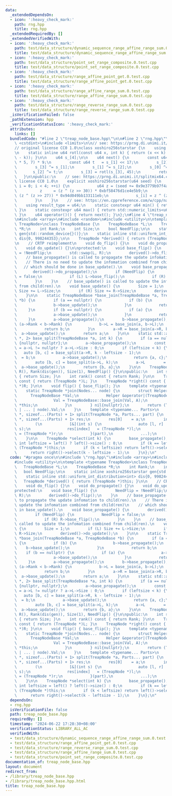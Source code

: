 ```yaml
---
data:
  _extendedDependsOn:
  - icon: ':heavy_check_mark:'
    path: rng.hpp
    title: rng.hpp
  _extendedRequiredBy: []
  _extendedVerifiedWith:
  - icon: ':heavy_check_mark:'
    path: test/data_structure/dynamic_sequence_range_affine_range_sum.0.test.cpp
    title: test/data_structure/dynamic_sequence_range_affine_range_sum.0.test.cpp
  - icon: ':heavy_check_mark:'
    path: test/data_structure/point_set_range_composite.0.test.cpp
    title: test/data_structure/point_set_range_composite.0.test.cpp
  - icon: ':heavy_check_mark:'
    path: test/data_structure/range_affine_point_get.0.test.cpp
    title: test/data_structure/range_affine_point_get.0.test.cpp
  - icon: ':heavy_check_mark:'
    path: test/data_structure/range_affine_range_sum.0.test.cpp
    title: test/data_structure/range_affine_range_sum.0.test.cpp
  - icon: ':heavy_check_mark:'
    path: test/data_structure/range_reverse_range_sum.0.test.cpp
    title: test/data_structure/range_reverse_range_sum.0.test.cpp
  _isVerificationFailed: false
  _pathExtension: hpp
  _verificationStatusIcon: ':heavy_check_mark:'
  attributes:
    links: []
  bundledCode: "#line 2 \"treap_node_base.hpp\"\n\n#line 2 \"rng.hpp\"\n\n#include\
    \ <cstdint>\n#include <limits>\n\n// see: https://prng.di.unimi.it/xoshiro256starstar.c\n\
    // original license CC0 1.0\nclass xoshiro256starstar {\n    using u64 = std::uint64_t;\n\
    \n    static inline u64 rotl(const u64 x, int k) { return (x << k) | (x >> (64\
    \ - k)); }\n\n    u64 s_[4];\n\n    u64 next() {\n        const u64 res = rotl(s_[1]\
    \ * 5, 7) * 9;\n        const u64 t   = s_[1] << 17;\n        s_[2] ^= s_[0];\n\
    \        s_[3] ^= s_[1];\n        s_[1] ^= s_[2];\n        s_[0] ^= s_[3];\n \
    \       s_[2] ^= t;\n        s_[3] = rotl(s_[3], 45);\n        return res;\n \
    \   }\n\npublic:\n    // see: https://prng.di.unimi.it/splitmix64.c\n    // original\
    \ license CC0 1.0\n    explicit xoshiro256starstar(u64 seed) {\n        for (int\
    \ i = 0; i < 4; ++i) {\n            u64 z = (seed += 0x9e3779b97f4a7c15);\n  \
    \          z     = (z ^ (z >> 30)) * 0xbf58476d1ce4e5b9;\n            z     =\
    \ (z ^ (z >> 27)) * 0x94d049bb133111eb;\n            s_[i] = z ^ (z >> 31);\n\
    \        }\n    }\n    // see: https://en.cppreference.com/w/cpp/named_req/UniformRandomBitGenerator\n\
    \    using result_type = u64;\n    static constexpr u64 min() { return std::numeric_limits<u64>::min();\
    \ }\n    static constexpr u64 max() { return std::numeric_limits<u64>::max();\
    \ }\n    u64 operator()() { return next(); }\n};\n#line 4 \"treap_node_base.hpp\"\
    \n#include <array>\n#include <random>\n#include <utility>\n\ntemplate <typename\
    \ TreapNode>\nclass TreapNodeBase {\n    TreapNodeBase *L;\n    TreapNodeBase\
    \ *R;\n    int Rank;\n    int Size;\n    bool NeedFlip;\n\n    static inline xoshiro256starstar\
    \ gen{std::random_device{}()};\n    static inline std::uniform_int_distribution<int>\
    \ dis{0, 998244353};\n\n    TreapNode *derived() { return (TreapNode *)this; }\n\
    \n    // CRTP reimplement\n    void do_flip() {}\n    void do_propagate() {}\n\
    \    void do_update() {}\n\nprotected:\n    void base_flip() {\n        NeedFlip\
    \ = !NeedFlip;\n        std::swap(L, R);\n        derived()->do_flip();\n    }\n\
    \    // base_propagate() is called to propagate the update infomation to child(ren).\n\
    \    // There is no need to update the infomation combined from child(ren)\n \
    \   // which should be done in base_update().\n    void base_propagate() {\n \
    \       derived()->do_propagate();\n        if (NeedFlip) {\n            NeedFlip\
    \ = false;\n            if (L) L->base_flip();\n            if (R) R->base_flip();\n\
    \        }\n    }\n    // base_update() is called to update the infomation combined\
    \ from child(ren).\n    void base_update() {\n        Size = 1;\n        if (L)\
    \ Size += L->Size;\n        if (R) Size += R->Size;\n        derived()->do_update();\n\
    \    }\n\n    static TreapNodeBase *base_join(TreapNodeBase *a, TreapNodeBase\
    \ *b) {\n        if (a == nullptr) {\n            if (b) {\n                b->base_propagate();\n\
    \                b->base_update();\n            }\n            return b;\n   \
    \     }\n        if (b == nullptr) {\n            if (a) {\n                a->base_propagate();\n\
    \                a->base_update();\n            }\n            return a;\n   \
    \     }\n        a->base_propagate();\n        b->base_propagate();\n        if\
    \ (a->Rank < b->Rank) {\n            b->L = base_join(a, b->L);\n            b->base_update();\n\
    \            return b;\n        }\n        a->R = base_join(a->R, b);\n      \
    \  a->base_update();\n        return a;\n    }\n\n    static std::array<TreapNodeBase\
    \ *, 2> base_split(TreapNodeBase *a, int k) {\n        if (a == nullptr) return\
    \ {nullptr, nullptr};\n        a->base_propagate();\n        const int leftsize\
    \ = a->L != nullptr ? a->L->Size : 0;\n        if (leftsize < k) {\n         \
    \   auto [b, c] = base_split(a->R, k - leftsize - 1);\n            a->R      \
    \  = b;\n            a->base_update();\n            return {a, c};\n        }\n\
    \        auto [b, c] = base_split(a->L, k);\n        a->L        = c;\n      \
    \  a->base_update();\n        return {b, a};\n    }\n\n    TreapNodeBase() : L(),\
    \ R(), Rank(dis(gen)), Size(1), NeedFlip() {}\n\npublic:\n    int size() const\
    \ { return Size; }\n    int rank() const { return Rank; }\n\n    TreapNode *left()\
    \ const { return (TreapNode *)L; }\n    TreapNode *right() const { return (TreapNode\
    \ *)R; }\n\n    void flip() { base_flip(); }\n    template <typename... Nodes>\n\
    \    static TreapNode *join(Nodes... node) {\n        struct Helper {\n      \
    \      TreapNodeBase *Val;\n            Helper &operator|(TreapNodeBase *A) {\n\
    \                Val = TreapNodeBase::base_join(Val, A);\n                return\
    \ *this;\n            }\n        } nil{nullptr};\n        return (TreapNode *)(nil\
    \ | ... | node).Val;\n    }\n    template <typename... Parts>\n    static std::array<TreapNode\
    \ *, sizeof...(Parts) + 1> split(TreapNode *a, Parts... part) {\n        std::array<TreapNode\
    \ *, sizeof...(Parts) + 1> res;\n        res[0]    = a;\n        int index = 0;\n\
    \        (\n            [&](int s) {\n                auto [l, r]  = base_split(res[index],\
    \ s);\n                res[index]   = (TreapNode *)l;\n                res[++index]\
    \ = (TreapNode *)r;\n            }(part),\n            ...);\n        return res;\n\
    \    }\n\n    TreapNode *select(int k) {\n        base_propagate();\n        const\
    \ int leftsize = left() ? left()->size() : 0;\n        if (k == leftsize) return\
    \ (TreapNode *)this;\n        if (k < leftsize) return left()->select(k);\n  \
    \      return right()->select(k - leftsize - 1);\n    }\n};\n"
  code: "#pragma once\n\n#include \"rng.hpp\"\n#include <array>\n#include <random>\n\
    #include <utility>\n\ntemplate <typename TreapNode>\nclass TreapNodeBase {\n \
    \   TreapNodeBase *L;\n    TreapNodeBase *R;\n    int Rank;\n    int Size;\n \
    \   bool NeedFlip;\n\n    static inline xoshiro256starstar gen{std::random_device{}()};\n\
    \    static inline std::uniform_int_distribution<int> dis{0, 998244353};\n\n \
    \   TreapNode *derived() { return (TreapNode *)this; }\n\n    // CRTP reimplement\n\
    \    void do_flip() {}\n    void do_propagate() {}\n    void do_update() {}\n\n\
    protected:\n    void base_flip() {\n        NeedFlip = !NeedFlip;\n        std::swap(L,\
    \ R);\n        derived()->do_flip();\n    }\n    // base_propagate() is called\
    \ to propagate the update infomation to child(ren).\n    // There is no need to\
    \ update the infomation combined from child(ren)\n    // which should be done\
    \ in base_update().\n    void base_propagate() {\n        derived()->do_propagate();\n\
    \        if (NeedFlip) {\n            NeedFlip = false;\n            if (L) L->base_flip();\n\
    \            if (R) R->base_flip();\n        }\n    }\n    // base_update() is\
    \ called to update the infomation combined from child(ren).\n    void base_update()\
    \ {\n        Size = 1;\n        if (L) Size += L->Size;\n        if (R) Size +=\
    \ R->Size;\n        derived()->do_update();\n    }\n\n    static TreapNodeBase\
    \ *base_join(TreapNodeBase *a, TreapNodeBase *b) {\n        if (a == nullptr)\
    \ {\n            if (b) {\n                b->base_propagate();\n            \
    \    b->base_update();\n            }\n            return b;\n        }\n    \
    \    if (b == nullptr) {\n            if (a) {\n                a->base_propagate();\n\
    \                a->base_update();\n            }\n            return a;\n   \
    \     }\n        a->base_propagate();\n        b->base_propagate();\n        if\
    \ (a->Rank < b->Rank) {\n            b->L = base_join(a, b->L);\n            b->base_update();\n\
    \            return b;\n        }\n        a->R = base_join(a->R, b);\n      \
    \  a->base_update();\n        return a;\n    }\n\n    static std::array<TreapNodeBase\
    \ *, 2> base_split(TreapNodeBase *a, int k) {\n        if (a == nullptr) return\
    \ {nullptr, nullptr};\n        a->base_propagate();\n        const int leftsize\
    \ = a->L != nullptr ? a->L->Size : 0;\n        if (leftsize < k) {\n         \
    \   auto [b, c] = base_split(a->R, k - leftsize - 1);\n            a->R      \
    \  = b;\n            a->base_update();\n            return {a, c};\n        }\n\
    \        auto [b, c] = base_split(a->L, k);\n        a->L        = c;\n      \
    \  a->base_update();\n        return {b, a};\n    }\n\n    TreapNodeBase() : L(),\
    \ R(), Rank(dis(gen)), Size(1), NeedFlip() {}\n\npublic:\n    int size() const\
    \ { return Size; }\n    int rank() const { return Rank; }\n\n    TreapNode *left()\
    \ const { return (TreapNode *)L; }\n    TreapNode *right() const { return (TreapNode\
    \ *)R; }\n\n    void flip() { base_flip(); }\n    template <typename... Nodes>\n\
    \    static TreapNode *join(Nodes... node) {\n        struct Helper {\n      \
    \      TreapNodeBase *Val;\n            Helper &operator|(TreapNodeBase *A) {\n\
    \                Val = TreapNodeBase::base_join(Val, A);\n                return\
    \ *this;\n            }\n        } nil{nullptr};\n        return (TreapNode *)(nil\
    \ | ... | node).Val;\n    }\n    template <typename... Parts>\n    static std::array<TreapNode\
    \ *, sizeof...(Parts) + 1> split(TreapNode *a, Parts... part) {\n        std::array<TreapNode\
    \ *, sizeof...(Parts) + 1> res;\n        res[0]    = a;\n        int index = 0;\n\
    \        (\n            [&](int s) {\n                auto [l, r]  = base_split(res[index],\
    \ s);\n                res[index]   = (TreapNode *)l;\n                res[++index]\
    \ = (TreapNode *)r;\n            }(part),\n            ...);\n        return res;\n\
    \    }\n\n    TreapNode *select(int k) {\n        base_propagate();\n        const\
    \ int leftsize = left() ? left()->size() : 0;\n        if (k == leftsize) return\
    \ (TreapNode *)this;\n        if (k < leftsize) return left()->select(k);\n  \
    \      return right()->select(k - leftsize - 1);\n    }\n};\n"
  dependsOn:
  - rng.hpp
  isVerificationFile: false
  path: treap_node_base.hpp
  requiredBy: []
  timestamp: '2024-06-22 17:28:30+08:00'
  verificationStatus: LIBRARY_ALL_AC
  verifiedWith:
  - test/data_structure/dynamic_sequence_range_affine_range_sum.0.test.cpp
  - test/data_structure/range_affine_point_get.0.test.cpp
  - test/data_structure/range_reverse_range_sum.0.test.cpp
  - test/data_structure/range_affine_range_sum.0.test.cpp
  - test/data_structure/point_set_range_composite.0.test.cpp
documentation_of: treap_node_base.hpp
layout: document
redirect_from:
- /library/treap_node_base.hpp
- /library/treap_node_base.hpp.html
title: treap_node_base.hpp
---
```

